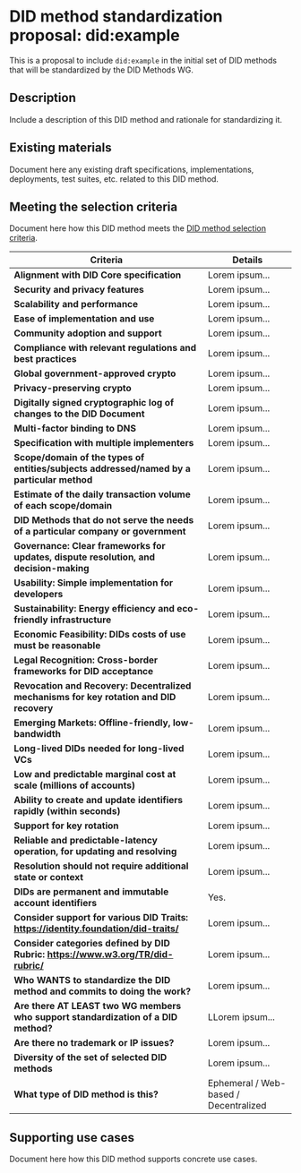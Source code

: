 # DID method standardization proposal: did:example

This is a proposal to include `did:example` in the initial set of DID methods that will be standardized by the DID Methods WG.

## Description

Include a description of this DID method and rationale for standardizing it.

## Existing materials

Document here any existing draft specifications, implementations, deployments, test suites, etc. related to this DID method.

## Meeting the selection criteria

Document here how this DID method meets the [DID method selection criteria](../selection-criteria/).

| **Criteria** | **Details** |
|----------|----------|
| **Alignment with DID Core specification** | Lorem ipsum... |
| **Security and privacy features** | Lorem ipsum... |
| **Scalability and performance** | Lorem ipsum... |
| **Ease of implementation and use** | Lorem ipsum... |
| **Community adoption and support** | Lorem ipsum... |
| **Compliance with relevant regulations and best practices** | Lorem ipsum... |
| **Global government-approved crypto** | Lorem ipsum... |
| **Privacy-preserving crypto** | Lorem ipsum... |
| **Digitally signed cryptographic log of changes to the DID Document** | Lorem ipsum... |
| **Multi-factor binding to DNS** | Lorem ipsum... |
| **Specification with multiple implementers** | Lorem ipsum... |
| **Scope/domain of the types of entities/subjects addressed/named by a particular method** | Lorem ipsum... |
| **Estimate of the daily transaction volume of each scope/domain** | Lorem ipsum... |
| **DID Methods that do not serve the needs of a particular company or government** | Lorem ipsum... |
| **Governance: Clear frameworks for updates, dispute resolution, and decision-making** | Lorem ipsum... |
| **Usability: Simple implementation for developers** | Lorem ipsum... |
| **Sustainability: Energy efficiency and eco-friendly infrastructure** | Lorem ipsum... |
| **Economic Feasibility: DIDs costs of use must be reasonable** | Lorem ipsum... |
| **Legal Recognition: Cross-border frameworks for DID acceptance** | Lorem ipsum... |
| **Revocation and Recovery: Decentralized mechanisms for key rotation and DID recovery** | Lorem ipsum... |
| **Emerging Markets: Offline-friendly, low-bandwidth** | Lorem ipsum... |
| **Long-lived DIDs needed for long-lived VCs** | Lorem ipsum... |
| **Low and predictable marginal cost at scale (millions of accounts)** | Lorem ipsum... |
| **Ability to create and update identifiers rapidly (within seconds)** | Lorem ipsum... |
| **Support for key rotation** | Lorem ipsum... |
| **Reliable and predictable-latency operation, for updating and resolving** | Lorem ipsum... |
| **Resolution should not require additional state or context** | Lorem ipsum... |
| **DIDs are permanent and immutable account identifiers** | Yes. |
| **Consider support for various DID Traits: https://identity.foundation/did-traits/** | Lorem ipsum...  |
| **Consider categories defined by DID Rubric: https://www.w3.org/TR/did-rubric/** | Lorem ipsum... |
| **Who WANTS to standardize the DID method and commits to doing the work?** | Lorem ipsum... |
| **Are there AT LEAST two WG members who support standardization of a DID method?** | LLorem ipsum... |
| **Are there no trademark or IP issues?** | Lorem ipsum... |
| **Diversity of the set of selected DID methods** | Lorem ipsum... |
| **What type of DID method is this?** | Ephemeral / Web-based / Decentralized |

## Supporting use cases

Document here how this DID method supports concrete use cases.

